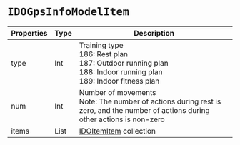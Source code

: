 # `IDOGpsInfoModelItem`

| Properties | Type | Description |
| ----------- | ------- | ------------ |
| type | Int | Training type<br/>186: Rest plan<br/>187: Outdoor running plan<br/>188: Indoor running plan<br/>189: Indoor fitness plan|
| num | Int | Number of movements <br/>Note: The number of actions during rest is zero, and the number of actions during other actions is non-zero|
| items | List<IDOItemItem> | [IDOItemItem](IDOItemItem.md) collection |
